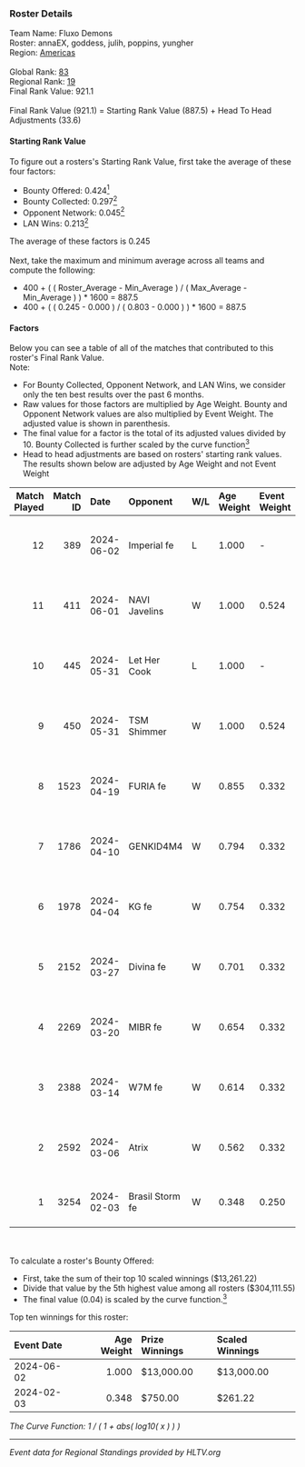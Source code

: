 ### Roster Details<br />
Team Name: Fluxo Demons<br />
Roster: annaEX, goddess, julih, poppins, yungher<br />
Region: [Americas]( ../standings_americas.md)<br />
<br />
Global Rank: [83](../standings_global.md)<br />
Regional Rank: [19]( ../standings_americas.md)<br />
Final Rank Value:  921.1<br />
<br />
Final Rank Value (921.1) = Starting Rank Value (887.5) + Head To Head Adjustments (33.6)<br />

#### Starting Rank Value<br />
To figure out a rosters's Starting Rank Value, first take the average of these four factors:<br />
- Bounty Offered: 0.424[<sup>1</sup>](#table2)
- Bounty Collected: 0.297[<sup>2</sup>](#table1)
- Opponent Network: 0.045[<sup>2</sup>](#table1)
- LAN Wins: 0.213[<sup>2</sup>](#table1)

The average of these factors is 0.245<br />
<br />
Next, take the maximum and minimum average across all teams and compute the following:<br />
- 400 + ( ( Roster_Average - Min_Average ) / ( Max_Average - Min_Average ) ) * 1600 = 887.5
- 400 + ( ( 0.245 - 0.000 ) / ( 0.803 - 0.000 ) ) * 1600 = 887.5


#### Factors<br />
Below you can see a table of all of the matches that contributed to this roster's Final Rank Value.<br />
Note:<br />

- For Bounty Collected, Opponent Network, and LAN Wins, we consider only the ten best results over the past 6 months.
- Raw values for those factors are multiplied by Age Weight. Bounty and Opponent Network values are also multiplied by Event Weight. The adjusted value is shown in parenthesis.
- The final value for a factor is the total of its adjusted values divided by 10. Bounty Collected is further scaled by the curve function[<sup>3</sup>](#curveFunction)
- Head to head adjustments are based on rosters' starting rank values. The results shown below are adjusted by Age Weight and not Event Weight
<span id="table1"></span><br />


| Match Played | Match ID | Date       | Opponent        | W/L | Age Weight | Event Weight | Bounty Collected | Opponent Network | LAN Wins  | H2H Adj. | Roster                                   |
| -: | -: | :- | :- | :- | :- | :- | :- | :- | :- | -: | :- |
|           12 |      389 | 2024-06-02 | Imperial fe     | L   | 1.000      | -            | -                | -                | -         |    -8.52 | annaEX, goddess, julih, poppins, yungher |
|           11 |      411 | 2024-06-01 | NAVI Javelins   | W   | 1.000      | 0.524        | 0.041 (0.022)    | 0.330 (0.173)    | 1 (1.000) |    16.19 | annaEX, goddess, julih, poppins, yungher |
|           10 |      445 | 2024-05-31 | Let Her Cook    | L   | 1.000      | -            | -                | -                | -         |   -14.36 | annaEX, goddess, julih, poppins, yungher |
|            9 |      450 | 2024-05-31 | TSM Shimmer     | W   | 1.000      | 0.524        | 0.025 (0.013)    | 0.269 (0.141)    | 1 (1.000) |     8.58 | annaEX, goddess, julih, poppins, yungher |
|            8 |     1523 | 2024-04-19 | FURIA fe        | W   | 0.855      | 0.332        | 0.007 (0.002)    | 0.158 (0.045)    | 0 (0.000) |     7.22 | annaEX, goddess, julih, poppins, yungher |
|            7 |     1786 | 2024-04-10 | GENKID4M4       | W   | 0.794      | 0.332        | 0.004 (0.001)    | 0.039 (0.010)    | 0 (0.000) |     4.00 | annaEX, goddess, julih, poppins, yungher |
|            6 |     1978 | 2024-04-04 | KG fe           | W   | 0.754      | 0.332        | 0.003 (0.001)    | 0.017 (0.004)    | 0 (0.000) |     2.36 | annaEX, goddess, julih, poppins, yungher |
|            5 |     2152 | 2024-03-27 | Divina fe       | W   | 0.701      | 0.332        | 0.004 (0.001)    | 0.049 (0.011)    | 0 (0.000) |     4.44 | annaEX, goddess, julih, poppins, yungher |
|            4 |     2269 | 2024-03-20 | MIBR fe         | W   | 0.654      | 0.332        | 0.008 (0.002)    | 0.119 (0.026)    | 0 (0.000) |     4.75 | annaEX, goddess, julih, poppins, yungher |
|            3 |     2388 | 2024-03-14 | W7M fe          | W   | 0.614      | 0.332        | 0.004 (0.001)    | 0.075 (0.015)    | 0 (0.000) |     3.82 | annaEX, goddess, julih, poppins, yungher |
|            2 |     2592 | 2024-03-06 | Atrix           | W   | 0.562      | 0.332        | 0.005 (0.001)    | 0.115 (0.021)    | 0 (0.000) |     3.89 | annaEX, goddess, julih, poppins, yungher |
|            1 |     3254 | 2024-02-03 | Brasil Storm fe | W   | 0.348      | 0.250        | 0.000 (0.000)    | 0.000 (0.000)    | 0 (0.000) |     1.18 | annaEX, goddess, josi, julih, yungher    |

<br />
<span id="table2"></span><br />
To calculate a roster's Bounty Offered:<br />

- First, take the sum of their top 10 scaled winnings ($13,261.22)
- Divide that value by the 5th highest value among all rosters ($304,111.55)
- The final value (0.04) is scaled by the curve function.[<sup>3</sup>](#curveFunction)

Top ten winnings for this roster:<br />

| Event Date | Age Weight | Prize Winnings | Scaled Winnings |
| :- | -: | :- | :- |
| 2024-06-02 |      1.000 | $13,000.00     | $13,000.00      |
| 2024-02-03 |      0.348 | $750.00        | $261.22         |


<span id="curveFunction"></span>_The Curve Function: 1 / ( 1 + abs( log10( x ) ) )_<br />

---
_Event data for Regional Standings provided by HLTV.org_<br />
